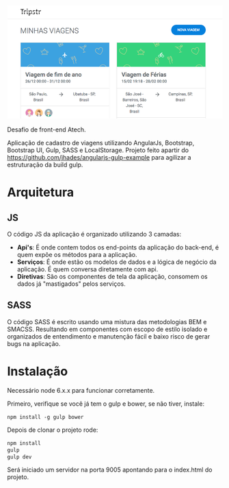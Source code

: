 ![alt tag](https://github.com/luizotcarvalho/tripstr/blob/master/static/images/demo.png?raw=true)

Desafio de front-end Atech.

Aplicação de cadastro de viagens utilizando AngularJs, Bootstrap, Bootstrap UI, Gulp, SASS e LocalStorage. 
Projeto feito apartir do https://github.com/jhades/angularjs-gulp-example para agilizar a estruturação da build gulp.

# Arquitetura

## JS
O código JS da aplicação é organizado utilizando 3 camadas:
* **Api's**: É onde contem todos os end-points da aplicação do back-end, é quem expõe os métodos para a aplicação.
* **Serviços**: É onde estão os modelos de dados e a lógica de negócio da aplicação. É quem conversa diretamente com api.
* **Diretivas**: São os componentes de tela da aplicação, consomem os dados já "mastigados" pelos serviços.

## SASS
O código SASS é escrito usando uma mistura das metodologias BEM e SMACSS. Resultando em componentes com escopo de estilo isolado e organizados de entendimento e manutenção fácil e baixo risco de gerar bugs na aplicação.

# Instalação

Necessário node 6.x.x para funcionar corretamente.

Primeiro, verifique se você já tem o gulp e bower, se não tiver, instale:

    npm install -g gulp bower

Depois de clonar o projeto rode:

    npm install
    gulp
    gulp dev

Será iniciado um servidor na porta 9005 apontando para o index.html do projeto.



